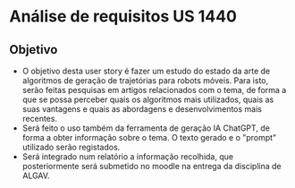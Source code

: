 # Análise de requisitos US 1440

## Objetivo
* O objetivo desta user story é fazer um estudo do estado da arte de algoritmos de geração de trajetórias para robots móveis. Para isto, serão feitas pesquisas em artigos relacionados com o tema, de forma a que se possa perceber quais os algoritmos mais utilizados, quais as suas vantagens e quais as abordagens e desenvolvimentos mais recentes.
* Será feito o uso também da ferramenta de geração IA ChatGPT, de forma a obter informação sobre o tema. O texto gerado e o "prompt" utilizado serão registados.
* Será integrado num relatório a informação recolhida, que posteriormente será submetido no moodle na entrega da disciplina de ALGAV.
